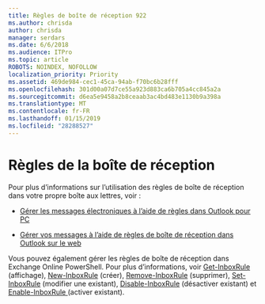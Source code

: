 ```yaml
---
title: Règles de boîte de réception 922
ms.author: chrisda
author: chrisda
manager: serdars
ms.date: 6/6/2018
ms.audience: ITPro
ms.topic: article
ROBOTS: NOINDEX, NOFOLLOW
localization_priority: Priority
ms.assetid: 469de984-cec1-45ca-94ab-f70bc6b28fff
ms.openlocfilehash: 301d00a07d7ce55a923d883ca6b705a4cc845a2a
ms.sourcegitcommit: d6ea5e9458a2b8ceaab3ac4bd483e1130b9a398a
ms.translationtype: MT
ms.contentlocale: fr-FR
ms.lasthandoff: 01/15/2019
ms.locfileid: "28288527"
---
```

# <a name="inbox-rules"></a>Règles de la boîte de réception

Pour plus d’informations sur l’utilisation des règles de boîte de réception dans votre propre boîte aux lettres, voir :
  
- [Gérer les messages électroniques à l’aide de règles dans Outlook pour PC](https://support.office.com/article/c24f5dea-9465-4df4-ad17-a50704d66c59.aspx)
    
- [Gérer vos messages à l’aide de règles de boîte de réception dans Outlook sur le web](https://support.office.com/article/8400435c-f14e-4272-9004-1548bb1848f2.aspx)
    
Vous pouvez également gérer les règles de boîte de réception dans Exchange Online PowerShell. Pour plus d’informations, voir [Get-InboxRule](https://docs.microsoft.com/powershell/module/exchange/mailboxes/get-inboxrule) (affichage), [New-InboxRule](https://docs.microsoft.com/powershell/module/exchange/mailboxes/new-inboxrule) (créer), [Remove-InboxRule](https://docs.microsoft.com/powershell/module/exchange/mailboxes/remove-inboxrule) (supprimer), [Set-InboxRule](https://docs.microsoft.com/powershell/module/exchange/mailboxes/set-inboxrule) (modifier une existant), [Disable-InboxRule](https://docs.microsoft.com/powershell/module/exchange/mailboxes/disable-inboxrule) (désactiver existant) et [Enable-InboxRule ](https://docs.microsoft.com/powershell/module/exchange/mailboxes/enable-inboxrule)(activer existant). 
  

